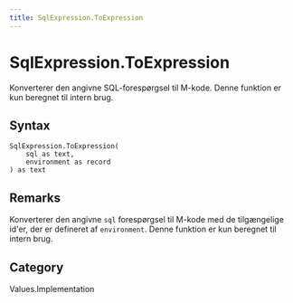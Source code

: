 ```yaml
---
title: SqlExpression.ToExpression
---
```


# SqlExpression.ToExpression


Konverterer den angivne SQL-forespørgsel til M-kode. Denne funktion er kun beregnet til intern brug.


## Syntax

```powerquery
SqlExpression.ToExpression(
    sql as text,
    environment as record
) as text
```


## Remarks

Konverterer den angivne <code>sql</code> forespørgsel til M-kode med de tilgængelige id'er, der er defineret af <code>environment</code>. Denne funktion er kun beregnet til intern brug.



## Category
Values.Implementation
